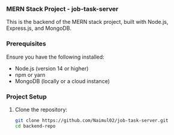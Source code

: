 ### MERN Stack Project - job-task-server

This is the backend of the MERN stack project, built with Node.js, Express.js, and MongoDB.

### Prerequisites

Ensure you have the following installed:

- Node.js (version 14 or higher)
- npm or yarn
- MongoDB (locally or a cloud instance)

### Project Setup

1. Clone the repository:

   ```bash
   git clone https://github.com/Naimul02/job-task-server.git
   cd backend-repo